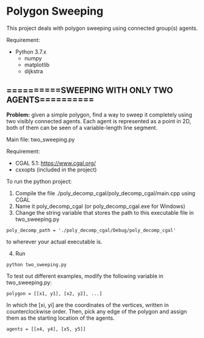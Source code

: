# Polygon Sweeping

This project deals with polygon sweeping using connected group(s) agents.

Requirement:
* Python 3.7.x
  * numpy
  * matplotlib
  * dijkstra

## ==========SWEEPING WITH ONLY TWO AGENTS==========

**Problem:** given a simple polygon, find a way to sweep it completely using two visibly connected agents. 
Each agent is represented as a point in 2D, both of them can be seen of a variable-length line segment.

Main file: two_sweeping.py

Requirement:
* CGAL 5.1: https://www.cgal.org/
* cxxopts (included in the project)

To run the python project:
1) Compile the file ./poly_decomp_cgal/poly_decomp_cgal/main.cpp using CGAL
2) Name it poly_decomp_cgal (or poly_decomp_cgal.exe for Windows)
3) Change the string variable that stores the path to this executable file in two_sweeping.py
```
poly_decomp_path = './poly_decomp_cgal/Debug/poly_decomp_cgal'
```
to wherever your actual executable is.

4) Run
```
python two_sweeping.py
```

To test out different examples, modify the following variable in two_sweeping.py:
```
polygon = [[x1, y1], [x2, y2], ...]
```
In which the [xi, yi] are the coordinates of the vertices, written in counterclockwise order. 
Then, pick any edge of the polygon and assign them as the starting location of the agents.
```
agents = [[x4, y4], [x5, y5]]
```
